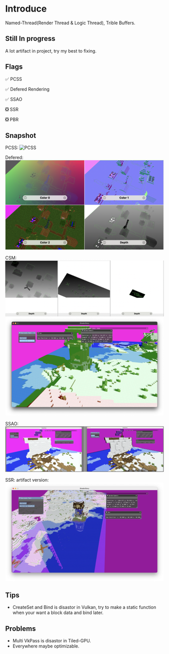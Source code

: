 # Introduce
Named-Thread(Render Thread & Logic Thread), Trible Buffers. 

## Still In progress

A lot artifact in project, try my best to fixing.

## Flags
  ✅ PCSS 

  ✅ Defered Rendering

  ✅ SSAO 

  ❎ SSR   

  ❎ PBR

## Snapshot
PCSS:
![PCSS](snapshoot/pcss/pcss.png)

Defered:
![Defered](snapshoot/defered//defered.png)

CSM:
![Cascade Shdowmap](snapshoot/cascade_shadowmap/cascade.png)
![Cascade Shdowmap](snapshoot/cascade_shadowmap/csm.png)

SSAO:
![SSAO](snapshoot/ssao/ssao.png)

SSR:
artifact version:
![SSR](snapshoot/ssr/ssr_artifact.png)

## Tips

- CreateSet and Bind is disastor in Vulkan, try to make a static function when your want a block data and bind later.

## Problems

- Multi VkPass is disastor in Tiled-GPU.
- Everywhere maybe optimizable.